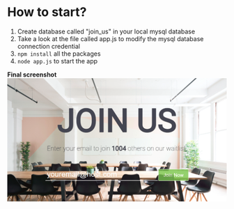 # How to start?
1. Create database called "join_us" in your local mysql database
2. Take a look at the file called app.js to modify the mysql database connection credential
3. `npm install` all the packages
4. `node app.js` to start the app 

**Final screenshot**
![Website Screenshot](../screenshot.PNG)